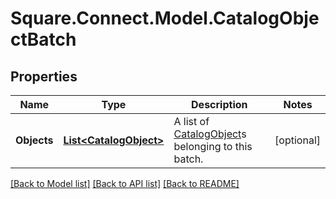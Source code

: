 # Square.Connect.Model.CatalogObjectBatch
## Properties

Name | Type | Description | Notes
------------ | ------------- | ------------- | -------------
**Objects** | [**List&lt;CatalogObject&gt;**](CatalogObject.md) | A list of [CatalogObject](#type-catalogobject)s belonging to this batch. | [optional] 



[[Back to Model list]](../README.md#documentation-for-models) [[Back to API list]](../README.md#documentation-for-api-endpoints) [[Back to README]](../README.md)

